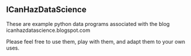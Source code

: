 ICanHazDataScience
------------------

These are example python data programs associated with the blog icanhazdatascience.blogspot.com

Please feel free to use them, play with them, and adapt them to your own uses.
